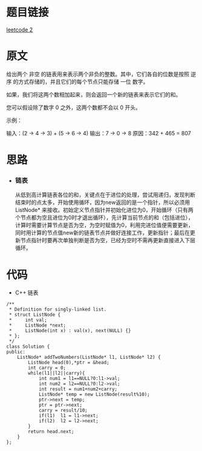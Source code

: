 # 题目链接
[leetcode 2](https://leetcode-cn.com/problems/add-two-numbers/)

# 原文
给出两个 非空 的链表用来表示两个非负的整数。其中，它们各自的位数是按照 逆序 的方式存储的，并且它们的每个节点只能存储 一位 数字。

如果，我们将这两个数相加起来，则会返回一个新的链表来表示它们的和。

您可以假设除了数字 0 之外，这两个数都不会以 0 开头。

示例：

输入：(2 -> 4 -> 3) + (5 -> 6 -> 4)
输出：7 -> 0 -> 8
原因：342 + 465 = 807

# 思路
- ### **链表**
  从低到高计算链表各位的和，关键点在于进位的处理，尝试用递归，发现判断结束时的点太多，开始使用循环，因为new返回的是一个指针，所以必须用ListNode* 来接收。初始定义节点指针并初始化进位为0，开始循环（只有两个节点都为空且进位为0时才退出循环），先计算当前节点的和（包括进位），计算时需要计算节点是否为空，为空时赋值为0，利用完进位值便需要更新，同时用计算的节点值new新的链表节点并做好连接工作，更新指针；最后在更新节点指针时要再次单独判断是否为空，已经为空时不需再更新直接进入下层循环。

# 代码
- C++ 链表
```
/**
 * Definition for singly-linked list.
 * struct ListNode {
 *     int val;
 *     ListNode *next;
 *     ListNode(int x) : val(x), next(NULL) {}
 * };
 */
class Solution {
public:
    ListNode* addTwoNumbers(ListNode* l1, ListNode* l2) {
        ListNode head(0),*ptr = &head;
        int carry = 0;
        while(l1||l2||carry){
            int num1 = l1==NULL?0:l1->val;
            int num2 = l2==NULL?0:l2->val;
            int result = num1+num2+carry;
            ListNode* temp = new ListNode(result%10);
            ptr->next = temp;
            ptr = ptr->next;
            carry = result/10;
            if(l1)  l1 = l1->next;
            if(l2)  l2 = l2->next;
        }
        return head.next;
    }
};
```